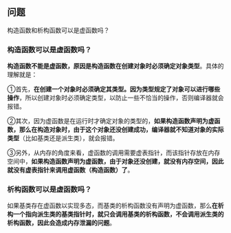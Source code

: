 ## 问题

构造函数和析构函数可以是虚函数吗？



### 构造函数可以是虚函数吗？

**构造函数不能是虚函数，原因是构造函数在创建对象时必须确定对象类型**。具体的理解就是：

①首先，**在创建一个对象时必须确定其类型。因为类型规定了对象可以进行哪些操作**，所以创建对象时必须确定类型，以防止一些不恰当的操作，否则编译器就会报错。

②其次，因为虚函数是在运行时才确定对象的类型的，**如果构造函数声明为虚函数，那么在构造对象时，由于这个对象还没创建成功，编译器就不知道对象的实际类型**（比如基类还是派生类），就会报错。

③另外，从内存的角度来看，虚函数的调用需要虚表指针，而该指针存放在内存空间中，**如果构造函数声明为虚函数，由于对象还没创建，就没有内存空间，因此就没有虚表指针来调用虚函数（构造函数）了**。



### 析构函数可以是虚函数吗？

如果基类存在虚函数以实现多态，而基类的析构函数没有声明为虚函数，那么**在析构一个指向派生类的基类指针时，就只会调用基类的析构函数，不会调用派生类的析构函数，因此会造成内存泄漏的问题**。



